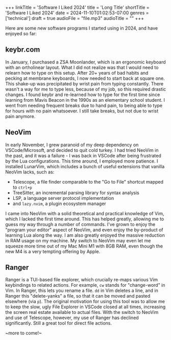 +++
linkTitle = 'Software I Liked 2024'
title = 'Long Title'
shortTitle = 'Software I Liked 2024'
date = 2024-11-10T01:02:53-07:00
genres = ['technical']
draft = true
audioFile = "file.mp3"
audioTitle = ""
+++

Here are some new software programs I started using in 2024, and have enjoyed so far:

## keybr.com

In January, I purchased a ZSA Moonlander, which is an ergonomic keyboard with an ortholinear layout. What I did not realize was that I would need to relearn how to type on this setup. After 20+ years of bad habits and pecking at membrane keyboards, I now needed to start back at square one. This shake-up was precipitated by wrist pain from typing constantly. There wasn't a way for me to type less, because of my job, so this required drastic changes. I found keybr and re-learned how to type for the first time since learning from Mavis Beacon in the 1990s as an elementary school student. I went from needing frequent breaks due to hand pain, to being able to type for hours with no pain whatsoever. I still take breaks, but not due to wrist pain anymore.

## NeoVim

In early November, I grew paranoid of my deep dependency on VSCode/Microsoft, and decided to quit cold turkey. I had tried NeoVim in the past, and it was a failure - I was back in VSCode after being frustrated by the Lua configurations. This time around, I employed more patience. I installed LunarVim, which includes a bunch of useful extensions that vanilla NeoVim lacks, such as:

- Telescope, a file finder comparable to the "Go to File" shortcut mapped to `ctrl+p`
- TreeSitter, an incremental parsing library for syntax analysis
- LSP, a language server protocol implementation
- and `lazy.nvim`, a plugin ecosystem manager

I came into NeoVim with a solid theoretical and practical knowledge of Vim, which I lacked the first time around. This has helped greatly, allowing me to guess my way through a number of commands. I've grown to enjoy the "program your editor" aspect of NeoVim, and even enjoy the by-product of learning Lua along the way. I am also greatly enjoyed the massive reduction in RAM usage on my machine. My switch to NeoVim may even let me squeeze more time out of my Mac Mini M1 with 8GB RAM, even though the new M4 is a very tempting offering by Apple.

## Ranger

Ranger is a TUI-based file explorer, which crucially re-maps various Vim keybindings to related actions. For example, `cw` stands for "change-word" in Vim. In Ranger, this lets you rename a file. `dd` in Vim deletes a line, and in Ranger this "delete-yanks" a file, so that it can be moved and pasted elsewhere (via `p`). The original motivation for using this tool was to allow me to keep the slow, ugly File Explorer in VSCode closed at all times, increasing the screen real estate available to actual files. With the switch to NeoVim and use of Telescope, however, my use of Ranger has declined significantly. Still a great tool for direct file actions.

~more to come!~
